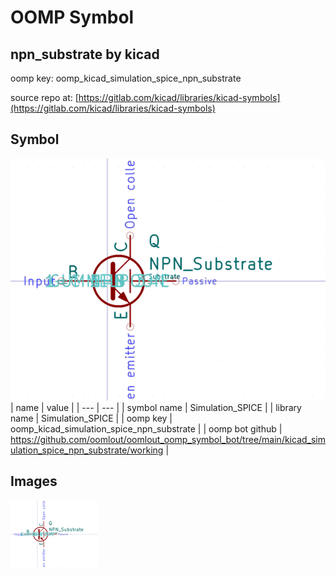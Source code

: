 # OOMP Symbol  
## npn_substrate  by kicad  
  
oomp key: oomp_kicad_simulation_spice_npn_substrate  
  
source repo at: [https://gitlab.com/kicad/libraries/kicad-symbols](https://gitlab.com/kicad/libraries/kicad-symbols)  
## Symbol  
  
[![working.png](working_600.png)](working.png)  
| name | value | 
| --- | --- | 
| symbol name | Simulation_SPICE | 
| library name | Simulation_SPICE | 
| oomp key | oomp_kicad_simulation_spice_npn_substrate | 
| oomp bot github | https://github.com/oomlout/oomlout_oomp_symbol_bot/tree/main/kicad_simulation_spice_npn_substrate/working | 
## Images  
  
[![working.png](working_140.png)](working.png)  
